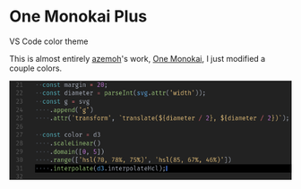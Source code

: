 # One Monokai Plus
VS Code color theme

This is almost entirely [azemoh](https://github.com/azemoh)'s work, [One Monokai](https://github.com/azemoh/vscode-one-monokai), I just modified a couple colors.

![screenshot](./screenshot.png)